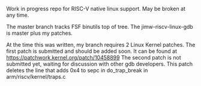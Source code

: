 Work in progress repo for RISC-V native linux support.  May be broken at any
time.

The master branch tracks FSF binutils top of tree.  The jimw-riscv-linux-gdb
is master plus my patches.

At the time this was written, my branch requires 2 Linux Kernel patches.  The
first patch is submitted and should be added soon.  It can be found at
    https://patchwork.kernel.org/patch/10458899
The second patch is not submitted yet, waiting for discussion with other gdb
developers.  This patch deletes the line that adds 0x4 to sepc in do_trap_break
in arm/riscv/kernel/traps.c

